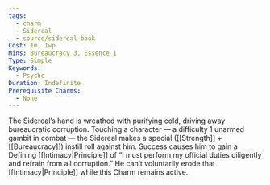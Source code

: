 ```yaml
---
tags:
  - charm
  - Sidereal
  - source/sidereal-book
Cost: 1m, 1wp
Mins: Bureaucracy 3, Essence 1
Type: Simple
Keywords:
  - Psyche
Duration: Indefinite
Prerequisite Charms:
  - None
---
```

The Sidereal’s hand is wreathed with purifying cold, driving away bureaucratic corruption. Touching a character — a difficulty 1 unarmed gambit in combat — the Sidereal makes a special ([[Strength]] + [[Bureaucracy]]) instill roll against him. Success causes him to gain a Defining [[Intimacy|Principle]] of “I must perform my official duties diligently and refrain from all corruption.” He can’t voluntarily erode that [[Intimacy|Principle]] while this Charm remains active.